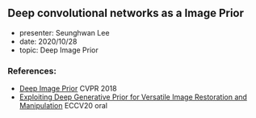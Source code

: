 ## Deep convolutional networks as a Image Prior

* presenter: Seunghwan Lee
* date: 2020/10/28
* topic: Deep Image Prior


### References:

* [Deep Image Prior](https://arxiv.org/abs/1711.10925) CVPR 2018
* [Exploiting Deep Generative Prior for Versatile Image Restoration and Manipulation](https://arxiv.org/abs/2003.13659) ECCV20 oral

